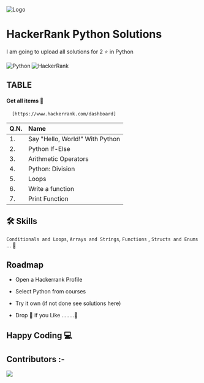 
![Logo](https://user-images.githubusercontent.com/86655646/143421240-b96814f2-ba80-4232-9d24-2fc6157ed89d.png)


# HackerRank Python Solutions

I am going to upload all solutions for 2 ⭐ in Python


![Python](https://img.shields.io/badge/python-3670A0?style=for-the-badge&logo=python&logoColor=ffdd54)
![HackerRank](https://img.shields.io/badge/-Hackerrank-2EC866?style=for-the-badge&logo=HackerRank&logoColor=white)

## TABLE

#### Get all items 🤩

```
  [https://www.hackerrank.com/dashboard]
```

|Q.N.| Name |
| :-------- | :------- | 
|1.| Say "Hello, World!" With Python | 
|2.| Python If-Else |  
|3.| Arithmetic Operators |
|4.|Python: Division|
|5.|Loops|
|6.|Write a function|
|7.|Print Function|


## 🛠 Skills
`Conditionals and Loops`, `Arrays and Strings`, `Functions` , `Structs and Enums` ...
🕺

## Roadmap

- Open a Hackerrank Profile

- Select Python from courses

- Try it own (if not done see solutions here)

- Drop 🌟 if you Like ........🥷

## Happy Coding   	💻

## Contributors :-


<!-- Copy-paste in your Readme.md file -->

<a href = "https://github.com/Tanu-N-Prabhu/Python/graphs/contributors">
  <img src = "https://contrib.rocks/image?repo=TridibD004/HackerRank-Python"/>
</a>
